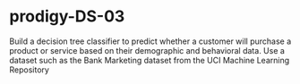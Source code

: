 # prodigy-DS-03
Build a decision tree classifier to predict whether a customer will purchase a product or service based on their demographic and behavioral data. Use a dataset such as the Bank Marketing dataset from the UCI Machine Learning Repository
